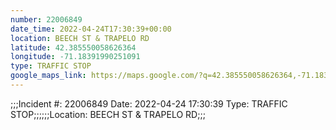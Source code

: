 ```yaml
---
number: 22006849
date_time: 2022-04-24T17:30:39+00:00
location: BEECH ST & TRAPELO RD
latitude: 42.385550058626364
longitude: -71.18391990251091
type: TRAFFIC STOP
google_maps_link: https://maps.google.com/?q=42.385550058626364,-71.18391990251091
---
```


;;;Incident #: 22006849   Date: 2022-04-24 17:30:39    Type: TRAFFIC STOP;;;;;;Location: BEECH ST & TRAPELO RD;;;

